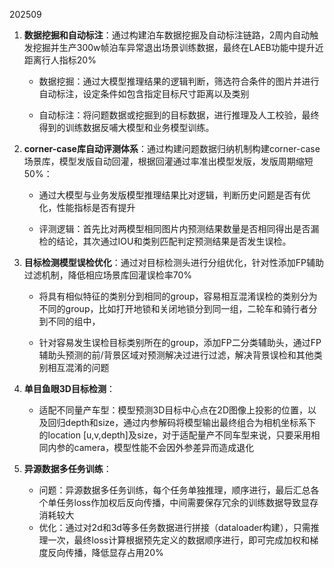 202509

1. **数据挖掘和自动标注**：通过构建泊车数据挖掘及自动标注链路，2周内自动触发挖掘并生产300w帧泊车异常退出场景训练数据，最终在LAEB功能中提升近距离行人指标20%

   - 数据挖掘：通过大模型推理结果的逻辑判断，筛选符合条件的图片并进行自动标注，设定条件如包含指定目标尺寸距离以及类别

   - 自动标注：将问题数据或挖掘到的目标数据，进行推理及人工校验，最终得到的训练数据反哺大模型和业务模型训练。

   

2. **corner-case库自动评测体系**：通过构建问题数据归纳机制构建corner-case场景库，模型发版自动回灌，根据回灌通过率准出模型发版，发版周期缩短50%：

   - 通过大模型与业务发版模型推理结果比对逻辑，判断历史问题是否有优化，性能指标是否有提升

   - 评测逻辑：首先比对两模型相同图片内预测结果数量是否相同得出是否漏检的结论，其次通过IOU和类别匹配判定预测结果是否发生误检。

   

3. **目标检测模型误检优化**：通过对目标检测头进行分组优化，针对性添加FP辅助过滤机制，降低相应场景库回灌误检率70%

   - 将具有相似特征的类别分到相同的group，容易相互混淆误检的类别分为不同的group，比如打开地锁和关闭地锁分到同一组，二轮车和骑行者分到不同的组中，

   - 针对容易发生误检目标类别所在的group，添加FP二分类辅助头，通过FP辅助头预测的前/背景区域对预测解决过进行过滤，解决背景误检和其他类别相互混淆的问题

     

4. **单目鱼眼3D目标检测**：

   - 适配不同量产车型：模型预测3D目标中心点在2D图像上投影的位置，以及回归depth和size，通过内参解码将模型输出最终组合为相机坐标系下的location [u,v,depth]及size，对于适配量产不同车型来说，只要采用相同内参的camera，模型性能不会因外参差异而造成退化

     

5. **异源数据多任务训练**：

   - 问题：异源数据多任务训练，每个任务单独推理，顺序进行，最后汇总各个单任务loss作加权后反向传播，中间需要保存冗余的训练数据导致显存消耗较大
   - 优化：通过对2d和3d等多任务数据进行拼接（dataloader构建），只需推理一次，最终loss计算根据预先定义的数据顺序进行，即可完成加权和梯度反向传播，降低显存占用20%
